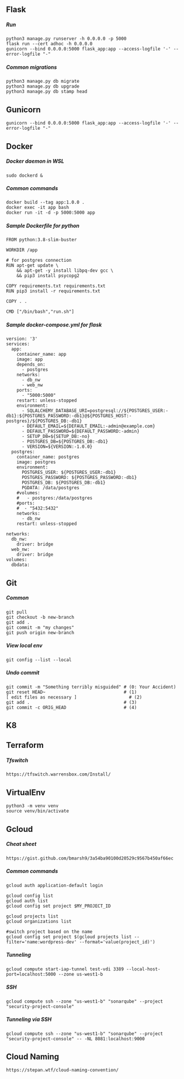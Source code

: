 ## Flask

##### Run
```
python3 manage.py runserver -h 0.0.0.0 -p 5000
flask run --cert adhoc -h 0.0.0.0
gunicorn --bind 0.0.0.0:5000 flask_app:app --access-logfile '-' --error-logfile "-"
```

##### Common migrations
```
python3 manage.py db migrate
python3 manage.py db upgrade
python3 manage.py db stamp head
```

## Gunicorn
```
gunicorn --bind 0.0.0.0:5000 flask_app:app --access-logfile '-' --error-logfile "-"
```

## Docker

##### Docker daemon in WSL
```
sudo dockerd &
```

##### Common commands
```
docker build --tag app:1.0.0 .
docker exec -it app bash
docker run -it -d -p 5000:5000 app
```

##### Sample Dockerfile for python
```
FROM python:3.8-slim-buster

WORKDIR /app

# for postgres connection
RUN apt-get update \
    && apt-get -y install libpq-dev gcc \
    && pip3 install psycopg2

COPY requirements.txt requirements.txt
RUN pip3 install -r requirements.txt

COPY . .

CMD ["/bin/bash","run.sh"]
```

##### Sample docker-compose.yml for flask
```
version: '3'
services:
  app:
    container_name: app
    image: app
    depends_on:
      - postgres
    networks:
      - db_nw
      - web_nw
    ports:
      - "5000:5000"
    restart: unless-stopped
    environment:
      - SQLALCHEMY_DATABASE_URI=postgresql://${POSTGRES_USER:-db1}:${POSTGRES_PASSWORD:-db1}@${POSTGRES_HOST:-postgres}/${POSTGRES_DB:-db1}
      - DEFAULT_EMAIL=${DEFAULT_EMAIL:-admin@example.com}
      - DEFAULT_PASSWORD=${DEFAULT_PASSWORD:-admin}
      - SETUP_DB=${SETUP_DB:-no}
      - POSTGRES_DB=${POSTGRES_DB:-db1}
      - VERSION=${VERSION:-1.0.0}
  postgres:
    container_name: postgres
    image: postgres
    environment:
      POSTGRES_USER: ${POSTGRES_USER:-db1}
      POSTGRES_PASSWORD: ${POSTGRES_PASSWORD:-db1}
      POSTGRES_DB: ${POSTGRES_DB:-db1}
      PGDATA: /data/postgres
    #volumes:
    #   - postgres:/data/postgres
    #ports:
    #  - "5432:5432"
    networks:
      - db_nw
    restart: unless-stopped

networks:
  db_nw:
    driver: bridge
  web_nw:
    driver: bridge
volumes:
  dbdata:
```

## Git

##### Common
```
git pull
git checkout -b new-branch
git add . 
git commit -m "my changes"
git push origin new-branch
```

##### View local env
```
git config --list --local
```

##### Undo commit
```
git commit -m "Something terribly misguided" # (0: Your Accident)
git reset HEAD~                              # (1)
[ edit files as necessary ]                    # (2)
git add .                                    # (3)
git commit -c ORIG_HEAD                      # (4)
```

## K8

## Terraform

##### Tfswitch
```
https://tfswitch.warrensbox.com/Install/
```

## VirtualEnv
```
python3 -m venv venv
source venv/bin/activate
```

## Gcloud

##### Cheat sheet
```
https://gist.github.com/bmarsh9/3a54ba90100d20529c9567b450af66ec
```
##### Common commands
```
gcloud auth application-default login

gcloud config list
gcloud auth list
gcloud config set project $MY_PROJECT_ID

gcloud projects list
gcloud organizations list

#switch project based on the name
gcloud config set project $(gcloud projects list --filter='name:wordpress-dev' --format='value(project_id)')
```

##### Tunneling
```
gcloud compute start-iap-tunnel test-vdi 3389 --local-host-port=localhost:5000 --zone us-west1-b
```

##### SSH
```
gcloud compute ssh --zone "us-west1-b" "sonarqube" --project "security-project-console"
```

##### Tunneling via SSH
```
gcloud compute ssh --zone "us-west1-b" "sonarqube" --project "security-project-console" -- -NL 8081:localhost:9000
```

## Cloud Naming
```
https://stepan.wtf/cloud-naming-convention/
```



